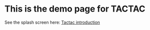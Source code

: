 # This is the demo page for TACTAC

See the splash screen here: <a href="http://guitdev.github.io/tactac_introduction/">Tactac introduction</a>
